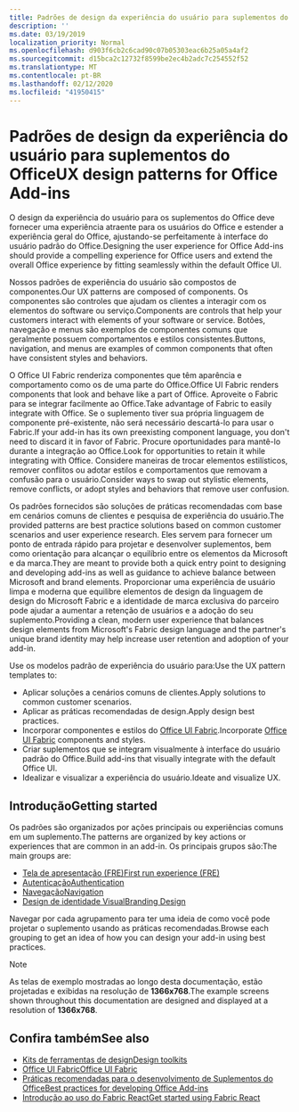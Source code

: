```yaml
---
title: Padrões de design da experiência do usuário para suplementos do Office
description: ''
ms.date: 03/19/2019
localization_priority: Normal
ms.openlocfilehash: d903f6cb2c6cad90c07b05303eac6b25a05a4af2
ms.sourcegitcommit: d15bca2c12732f8599be2ec4b2adc7c254552f52
ms.translationtype: MT
ms.contentlocale: pt-BR
ms.lasthandoff: 02/12/2020
ms.locfileid: "41950415"
---
```

# <a name="ux-design-patterns-for-office-add-ins"></a><span data-ttu-id="b8283-102">Padrões de design da experiência do usuário para suplementos do Office</span><span class="sxs-lookup"><span data-stu-id="b8283-102">UX design patterns for Office Add-ins</span></span>

<span data-ttu-id="b8283-103">O design da experiência do usuário para os suplementos do Office deve fornecer uma experiência atraente para os usuários do Office e estender a experiência geral do Office, ajustando-se perfeitamente à interface do usuário padrão do Office.</span><span class="sxs-lookup"><span data-stu-id="b8283-103">Designing the user experience for Office Add-ins should provide a compelling experience for Office users and extend the overall Office experience by fitting seamlessly within the default Office UI.</span></span>  

<span data-ttu-id="b8283-104">Nossos padrões de experiência do usuário são compostos de componentes.</span><span class="sxs-lookup"><span data-stu-id="b8283-104">Our UX patterns are composed of components.</span></span> <span data-ttu-id="b8283-105">Os componentes são controles que ajudam os clientes a interagir com os elementos do software ou serviço.</span><span class="sxs-lookup"><span data-stu-id="b8283-105">Components are controls that help your customers interact with elements of your software or service.</span></span> <span data-ttu-id="b8283-106">Botões, navegação e menus são exemplos de componentes comuns que geralmente possuem comportamentos e estilos consistentes.</span><span class="sxs-lookup"><span data-stu-id="b8283-106">Buttons, navigation, and menus are examples of common components that often have consistent styles and behaviors.</span></span>

<span data-ttu-id="b8283-107">O Office UI Fabric renderiza componentes que têm aparência e comportamento como os de uma parte do Office.</span><span class="sxs-lookup"><span data-stu-id="b8283-107">Office UI Fabric renders components that look and behave like a part of Office.</span></span> <span data-ttu-id="b8283-108">Aproveite o Fabric para se integrar facilmente ao Office.</span><span class="sxs-lookup"><span data-stu-id="b8283-108">Take advantage of Fabric to easily integrate with Office.</span></span> <span data-ttu-id="b8283-109">Se o suplemento tiver sua própria linguagem de componente pré-existente, não será necessário descartá-lo para usar o Fabric.</span><span class="sxs-lookup"><span data-stu-id="b8283-109">If your add-in has its own preexisting component language, you don't need to discard it in favor of Fabric.</span></span> <span data-ttu-id="b8283-110">Procure oportunidades para mantê-lo durante a integração ao Office.</span><span class="sxs-lookup"><span data-stu-id="b8283-110">Look for opportunities to retain it while integrating with Office.</span></span> <span data-ttu-id="b8283-111">Considere maneiras de trocar elementos estilísticos, remover conflitos ou adotar estilos e comportamentos que removam a confusão para o usuário.</span><span class="sxs-lookup"><span data-stu-id="b8283-111">Consider ways to swap out stylistic elements, remove conflicts, or adopt styles and behaviors that remove user confusion.</span></span>

<span data-ttu-id="b8283-112">Os padrões fornecidos são soluções de práticas recomendadas com base em cenários comuns de clientes e pesquisa de experiência do usuário.</span><span class="sxs-lookup"><span data-stu-id="b8283-112">The provided patterns are best practice solutions based on common customer scenarios and user experience research.</span></span> <span data-ttu-id="b8283-113">Eles servem para fornecer um ponto de entrada rápido para projetar e desenvolver suplementos, bem como orientação para alcançar o equilíbrio entre os elementos da Microsoft e da marca.</span><span class="sxs-lookup"><span data-stu-id="b8283-113">They are meant to provide both a quick entry point to designing and developing add-ins as well as guidance to achieve balance between Microsoft and brand elements.</span></span> <span data-ttu-id="b8283-114">Proporcionar uma experiência de usuário limpa e moderna que equilibre elementos de design da linguagem de design do Microsoft Fabric e a identidade de marca exclusiva do parceiro pode ajudar a aumentar a retenção de usuários e a adoção do seu suplemento.</span><span class="sxs-lookup"><span data-stu-id="b8283-114">Providing a clean, modern user experience that balances design elements from Microsoft's Fabric design language and the partner's unique brand identity may help increase user retention and adoption of your add-in.</span></span>

<span data-ttu-id="b8283-115">Use os modelos padrão de experiência do usuário para:</span><span class="sxs-lookup"><span data-stu-id="b8283-115">Use the UX pattern templates to:</span></span>

* <span data-ttu-id="b8283-116">Aplicar soluções a cenários comuns de clientes.</span><span class="sxs-lookup"><span data-stu-id="b8283-116">Apply solutions to common customer scenarios.</span></span>
* <span data-ttu-id="b8283-117">Aplicar as práticas recomendadas de design.</span><span class="sxs-lookup"><span data-stu-id="b8283-117">Apply design best practices.</span></span>
* <span data-ttu-id="b8283-118">Incorporar componentes e estilos do [Office UI Fabric](https://developer.microsoft.com/fabric#/get-started).</span><span class="sxs-lookup"><span data-stu-id="b8283-118">Incorporate [Office UI Fabric](https://developer.microsoft.com/fabric#/get-started) components and styles.</span></span>
* <span data-ttu-id="b8283-119">Criar suplementos que se integram visualmente à interface do usuário padrão do Office.</span><span class="sxs-lookup"><span data-stu-id="b8283-119">Build add-ins that visually integrate with the default Office UI.</span></span>
* <span data-ttu-id="b8283-120">Idealizar e visualizar a experiência do usuário.</span><span class="sxs-lookup"><span data-stu-id="b8283-120">Ideate and visualize UX.</span></span>

## <a name="getting-started"></a><span data-ttu-id="b8283-121">Introdução</span><span class="sxs-lookup"><span data-stu-id="b8283-121">Getting started</span></span>

<span data-ttu-id="b8283-122">Os padrões são organizados por ações principais ou experiências comuns em um suplemento.</span><span class="sxs-lookup"><span data-stu-id="b8283-122">The patterns are organized by key actions or experiences that are common in an add-in.</span></span> <span data-ttu-id="b8283-123">Os principais grupos são:</span><span class="sxs-lookup"><span data-stu-id="b8283-123">The main groups are:</span></span>

* [<span data-ttu-id="b8283-124">Tela de apresentação (FRE)</span><span class="sxs-lookup"><span data-stu-id="b8283-124">First run experience (FRE)</span></span>](../design/first-run-experience-patterns.md)
* [<span data-ttu-id="b8283-125">Autenticação</span><span class="sxs-lookup"><span data-stu-id="b8283-125">Authentication</span></span>](../design/authentication-patterns.md)
* [<span data-ttu-id="b8283-126">Navegação</span><span class="sxs-lookup"><span data-stu-id="b8283-126">Navigation</span></span>](../design/navigation-patterns.md)
* [<span data-ttu-id="b8283-127">Design de identidade Visual</span><span class="sxs-lookup"><span data-stu-id="b8283-127">Branding Design</span></span>](../design/branding-patterns.md)

<span data-ttu-id="b8283-128">Navegar por cada agrupamento para ter uma ideia de como você pode projetar o suplemento usando as práticas recomendadas.</span><span class="sxs-lookup"><span data-stu-id="b8283-128">Browse each grouping to get an idea of how you can design your add-in using best practices.</span></span>

> [!NOTE]
> <span data-ttu-id="b8283-129">As telas de exemplo mostradas ao longo desta documentação, estão projetadas e exibidas na resolução de **1366x768**.</span><span class="sxs-lookup"><span data-stu-id="b8283-129">The example screens shown throughout this documentation are designed and displayed at a resolution of **1366x768**.</span></span>

## <a name="see-also"></a><span data-ttu-id="b8283-130">Confira também</span><span class="sxs-lookup"><span data-stu-id="b8283-130">See also</span></span>

* [<span data-ttu-id="b8283-131">Kits de ferramentas de design</span><span class="sxs-lookup"><span data-stu-id="b8283-131">Design toolkits</span></span>](design-toolkits.md)
* [<span data-ttu-id="b8283-132">Office UI Fabric</span><span class="sxs-lookup"><span data-stu-id="b8283-132">Office UI Fabric</span></span>](https://developer.microsoft.com/fabric)
* [<span data-ttu-id="b8283-133">Práticas recomendadas para o desenvolvimento de Suplementos do Office</span><span class="sxs-lookup"><span data-stu-id="b8283-133">Best practices for developing Office Add-ins</span></span>](/office/dev/add-ins/concepts/add-in-development-best-practices)
* [<span data-ttu-id="b8283-134">Introdução ao uso do Fabric React</span><span class="sxs-lookup"><span data-stu-id="b8283-134">Get started using Fabric React</span></span>](/office/dev/add-ins/design/using-office-ui-fabric-react)
